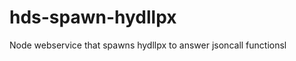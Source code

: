 hds-spawn-hydllpx
=================

Node webservice that spawns hydllpx to answer jsoncall functionsl
